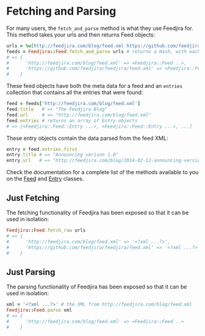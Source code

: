 # Fetching and Parsing

For many users, the `fetch_and_parse` method is what they use Feedjira for. This
method takes your urls and then returns Feed objects:

```ruby
urls = %w[http://feedjira.com/blog/feed.xml https://github.com/feedjira/feedjira/feed.xml]
feeds = Feedjira::Feed.fetch_and_parse urls # returns a Hash, with each url having a Feedjira::Feed object
# => {
#      'http://feedjira.com/blog/feed.xml' => <Feedjira::Feed ..>,
#      'https://github.com/feedjira/feedjira/feed.xml' => <Feedjira::Feed ..>
#    }
```

These feed objects have both the meta data for a feed and an `entries`
collection that contains all the entries that were found:

```ruby
feed = feeds['http://feedjira.com/blog/feed.xml']
feed.title   # => "The Feedjira Blog"
feed.url     # => "http://feedjira.com/blog/feed.xml"
feed.entries # returns an array of Entry objects
# => [<Feedjira::Feed::Entry ...>, <Feedjira::Feed::Entry ...>, ...]
```

These entry objects contain the data parsed from the feed XML:

```ruby
entry = feed.entries.first
entry.title # => "Announcing verison 1.0"
entry.url   # => "http://feedjira.com/blog/2014-02-12-announcing-version-10.html"
```

Check the documentation for a complete list of the methods available to you on
the [Feed][feed] and [Entry][entry] classes.

[feed]: http://link/to/docs?
[entry]: http://link/to/docs?

## Just Fetching

The fetching functionality of Feedjira has been exposed so that it can be used
in isolation:

```ruby
Feedjira::Feed.fetch_raw urls
# => {
#      'http://feedjira.com/blog/feed.xml' => '<?xml ...?>',
#      'https://github.com/feedjira/feedjira/feed.xml' => '<?xml ...?>'
#    }
```

## Just Parsing

The parsing functionality of Feedjira has been exposed so that it can be used in
isolation:

```ruby
xml = '<?xml ...?>' # the XML from http://feedjira.com/blog/feed.xml
Feedjira::Feed.parse xml
# => {
#      'http://feedjira.com/blog/feed.xml' => <Feedjira::Feed ..>
#    }
```
